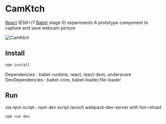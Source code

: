 # CamKtch

[React](https://facebook.github.io/react/) (ES6+/7 [Babel](https://babeljs.io/) stage 0) experiments
A prototype component to capture and save webcam picture

![CamKtch](https://www.evernote.com/l/AAHAh5qla-RLB6g-brj9ADA-7Xb98PoWjxgB/image.png)


## Install

```bash
npm install
```

Dependencies : babel-runtime, react, react-dom, underscore
DevDependencies : babel-core, babel-loader,file-loader

## Run

via npm script : npm *dev* script launch webpack-dev-server with hot-reload 

```bash
npm run dev
```

